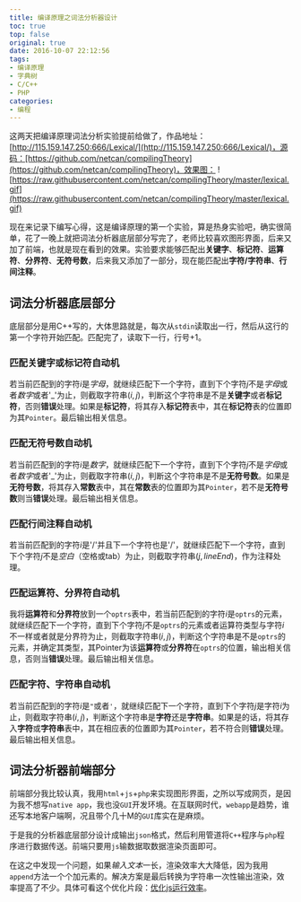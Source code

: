```yaml
---
title: 编译原理之词法分析器设计
toc: true
top: false
original: true
date: 2016-10-07 22:12:56
tags:
- 编译原理
- 字典树
- C/C++
- PHP
categories:
- 编程
---
```


这两天把编译原理词法分析实验提前给做了，作品地址：[http://115.159.147.250:666/Lexical/](http://115.159.147.250:666/Lexical/)，源码：[https://github.com/netcan/compilingTheory](https://github.com/netcan/compilingTheory)，效果图：
![https://raw.githubusercontent.com/netcan/compilingTheory/master/lexical.gif](https://raw.githubusercontent.com/netcan/compilingTheory/master/lexical.gif)

<!-- more -->
现在来记录下编写心得，这是编译原理的第一个实验，算是热身实验吧，确实很简单，花了一晚上就把词法分析器底层部分写完了，老师比较喜欢图形界面，后来又加了前端，也就是现在看到的效果。实验要求能够匹配出**关键字**、**标记符**、**运算符**、**分界符**、**无符号数**，后来我又添加了一部分，现在能匹配出**字符/字符串**、**行间注释**。

## 词法分析器底层部分
底层部分是用C++写的，大体思路就是，每次从`stdin`读取出一行，然后从这行的第一个字符开始匹配。匹配完了，读取下一行，行号+1。

### 匹配**关键字**或**标记符**自动机
若当前匹配到的字符$i$是*字母*，就继续匹配下一个字符，直到下个字符$j$不是*字母*或者*数字*或者'_'为止，则截取字符串$(i, j)$，判断这个字符串是不是**关键字**或者**标记符**，否则**错误**处理。如果是**标记符**，将其存入**标记符**表中，其在**标记符**表的位置即为其`Pointer`。最后输出相关信息。

### 匹配**无符号数**自动机
若当前匹配到的字符$i$是*数字*，就继续匹配下一个字符，直到下个字符$j$不是*字母*或者*数字*或者'_'为止，则截取字符串$(i, j)$，判断这个字符串是不是**无符号数**。如果是**无符号数**，将其存入**常数**表中，其在**常数**表的位置即为其`Pointer`，若不是**无符号数**则当**错误**处理。最后输出相关信息。

### 匹配**行间注释**自动机
若当前匹配到的字符$i$是'/'并且下一个字符也是'/'，就继续匹配下一个字符，直到下个字符$j$不是*空白*（空格或tab）为止，则截取字符串$(j, lineEnd)$，作为注释处理。

### 匹配**运算符**、**分界符**自动机
我将**运算符**和**分界符**放到一个`optrs`表中，若当前匹配到的字符$i$是`optrs`的元素，就继续匹配下一个字符，直到下个字符$j$不是`optrs`的元素或者运算符类型与字符$i$不一样或者就是分界符为止，则截取字符串$(i, j)$，判断这个字符串是不是`optrs`的元素，并确定其类型，其Pointer为该**运算符**或**分界符**在`optrs`的位置，输出相关信息，否则当**错误**处理。最后输出相关信息。

### 匹配**字符**、**字符串**自动机
若当前匹配到的字符$i$是`"`或者`'`，就继续匹配下一个字符，直到下个字符$j$是字符$i$为止，则截取字符串$(i, j)$，判断这个字符串是**字符**还是**字符串**。如果是的话，将其存入**字符**或**字符串**表中，其在相应表的位置即为其`Pointer`，若不符合则**错误**处理。最后输出相关信息。

## 词法分析器前端部分
前端部分我比较认真，我用`html`+`js`+`php`来实现图形界面，之所以写成网页，是因为我不想写`native app`，我也没`GUI`开发环境。在互联网时代，`webapp`是趋势，谁还写本地客户端啊，况且带个几十M的`GUI`库实在是麻烦。

于是我的分析器底层部分设计成输出`json`格式，然后利用管道将`C++`程序与`php`程序进行数据传送。前端只要用`js`输数据取数据渲染页面即可。

在这之中发现一个问题，如果*输入文本*一长，渲染效率大大降低，因为我用`append`方法一个个加元素的。解决方案是最后转换为字符串一次性输出渲染，效率提高了不少。具体可看这个优化片段：[优化js运行效率](https://github.com/netcan/compilingTheory/commit/2a09a9054e467d35d416603c5d73247acf2af764)。
